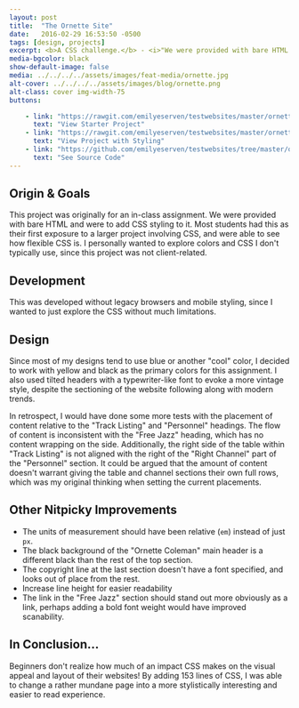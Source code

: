 ```yaml
---
layout: post
title:  "The Ornette Site"
date:   2016-02-29 16:53:50 -0500
tags: [design, projects]
excerpt: <b>A CSS challenge.</b> - <i>"We were provided with bare HTML and were to add CSS styling to it. It's difficult to visualize without a clear before and after, but there's a large impact CSS makes on the visual appeal and layout of  websites!"</i>
media-bgcolor: black
show-default-image: false
media: ../../../../assets/images/feat-media/ornette.jpg
alt-cover: ../../../../assets/images/blog/ornette.png
alt-class: cover img-width-75
buttons:

    - link: "https://rawgit.com/emilyeserven/testwebsites/master/ornette/original/index.html"
      text: "View Starter Project"
    - link: "https://rawgit.com/emilyeserven/testwebsites/master/ornette/index.html"
      text: "View Project with Styling"
    - link: "https://github.com/emilyeserven/testwebsites/tree/master/ornette"
      text: "See Source Code"
---
```


## Origin & Goals

This project was originally for an in-class assignment. We were provided with bare HTML and were to add CSS styling to it. Most students had this as their first exposure to a larger project involving CSS, and were able to see how flexible CSS is. I personally wanted to explore colors and CSS I don't typically use, since this project was not client-related.

## Development

This was developed without legacy browsers and mobile styling, since I wanted to just explore the CSS without much limitations.

## Design

Since most of my designs tend to use blue or another "cool" color, I decided to work with yellow and black as the primary colors for this assignment. I also used tilted headers with a typewriter-like font to evoke a more vintage style, despite the sectioning of the website following along with modern trends.

In retrospect, I would have done some more tests with the placement of content relative to the "Track Listing" and "Personnel" headings. The flow of content is inconsistent with the "Free Jazz" heading, which has no content wrapping on the side. Additionally, the right side of the table within "Track Listing" is not aligned with the right of the "Right Channel" part of the "Personnel" section. It could be argued that the amount of content doesn't warrant giving the table and channel sections their own full rows, which was my original thinking when setting the current placements.

## Other Nitpicky Improvements

* The units of measurement should have been relative (`em`) instead of just `px`.
* The black background of the "Ornette Coleman" main header is a different black than the rest of the top section.
* The copyright line at the last section doesn't have a font specified, and looks out of place from the rest.
* Increase line height for easier readability
* The link in the "Free Jazz" section should stand out more obviously as a link, perhaps adding a bold font weight would have improved scanability.

## In Conclusion...

Beginners don't realize how much of an impact CSS makes on the visual appeal and layout of their websites! By adding 153 lines of CSS, I was able to change a rather mundane page into a more stylistically interesting and easier to read experience.
